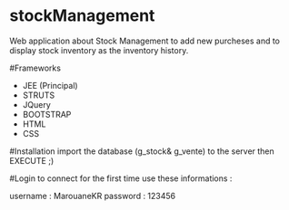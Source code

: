 # stockManagement
Web application about Stock Management to add new purcheses and to display stock inventory as the inventory history.


#Frameworks
- JEE (Principal)
- STRUTS
- JQuery
- BOOTSTRAP
- HTML
- CSS


#Installation
import the database (g_stock& g_vente) to the server then EXECUTE ;)


#Login
to connect for the first time use these informations : 

username : MarouaneKR
password : 123456
